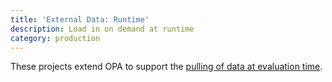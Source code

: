 ```yaml
---
title: 'External Data: Runtime'
description: Load in on demand at runtime
category: production
---
```


These projects extend OPA to support the
[pulling of data at evaluation time](/docs/external-data/#option-5-pull-data-during-evaluation).
